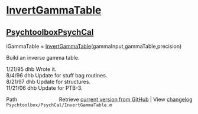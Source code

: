 # [InvertGammaTable](InvertGammaTable)
## [Psychtoolbox](Psychtoolbox)[PsychCal](PsychCal)

iGammaTable = [InvertGammaTable](InvertGammaTable)(gammaInput,gammaTable,precision)  
  
Build an inverse gamma table.  
  
1/21/95 dhb   Wrote it.  
8/4/96    dhb   Update for stuff bag routines.  
8/21/97   dhb   Update for structures.  
11/21/06  dhb   Update for PTB-3.  




<div class="code_header" style="text-align:right;">
  <span style="float:left;">Path&nbsp;&nbsp;</span> <span class="counter">Retrieve <a href=
  "https://raw.github.com/Psychtoolbox-3/Psychtoolbox-3/beta/Psychtoolbox/PsychCal/InvertGammaTable.m">current version from GitHub</a> | View <a href=
  "https://github.com/Psychtoolbox-3/Psychtoolbox-3/commits/beta/Psychtoolbox/PsychCal/InvertGammaTable.m">changelog</a></span>
</div>
<div class="code">
  <code>Psychtoolbox/PsychCal/InvertGammaTable.m</code>
</div>


